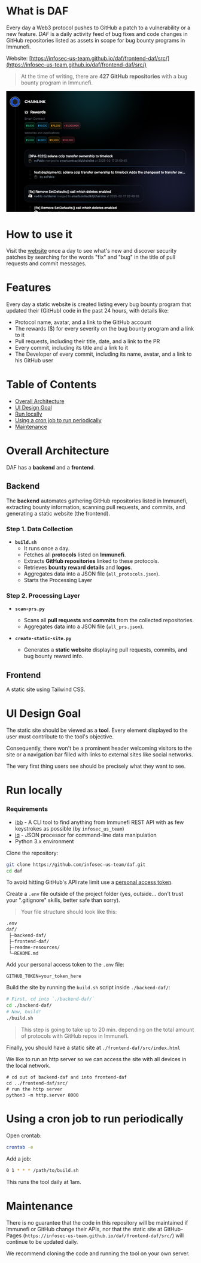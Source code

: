 # What is DAF

Every day a Web3 protocol pushes to GitHub a patch to a vulnerability or a new feature. *DAF* is a daily activity feed of bug fixes and code changes in GitHub repositories listed as assets in scope for bug bounty programs in Immunefi.

Website: [https://infosec-us-team.github.io/daf/frontend-daf/src/](https://infosec-us-team.github.io/daf/frontend-daf/src/)

> At the time of writing, there are **427 GitHub repositories** with a bug bounty program in Immunefi.

<img src="./readme-resources/ui1.png" alt="" style="width:600px; height:auto;">

# How to use it

Visit the [website](https://infosec-us-team.github.io/daf/frontend-daf/src/) once a day to see what's new and discover security patches by searching for the words "fix" and "bug" in the title of pull requests and commit messages.

# Features

Every day a static website is created listing every bug bounty program that updated their (GitHub) code in the past 24 hours, with details like:

- Protocol name, avatar, and a link to the GitHub account
- The rewards ($) for every severity on the bug bounty program and a link to it
- Pull requests, including their title, date, and a link to the PR
- Every commit, including its title and a link to it
- The Developer of every commit, including its name, avatar, and a link to his GitHub user

# Table of Contents

- [Overall Architecture](#overall-architecture)
- [UI Design Goal](#ui-design-goal)
- [Run locally](#run-locally)
- [Using a cron job to run periodically](#using-a-cron-job-to-run-periodically)
- [Maintenance](#maintenance)

# Overall Architecture

DAF has a **backend** and a **frontend**.

## Backend

The **backend** automates gathering GitHub repositories listed in Immunefi, extracting bounty information, scanning pull requests, and commits, and generating a static website (the frontend).

### Step 1. Data Collection
- **`build.sh`**  
  - It runs once a day.
  - Fetches all **protocols** listed on **Immunefi**.
  - Extracts **GitHub repositories** linked to these protocols.
  - Retrieves **bounty reward details** and **logos**.
  - Aggregates data into a JSON file (`all_protocols.json`).
  - Starts the Processing Layer

### Step 2. Processing Layer
- **`scan-prs.py`**  
  - Scans all **pull requests** and **commits** from the collected repositories.
  - Aggregates data into a JSON file (`all_prs.json`).
  
- **`create-static-site.py`**  
  - Generates a **static website** displaying pull requests, commits, and bug bounty reward info.

## Frontend

A static site using Tailwind CSS.

# UI Design Goal

The static site should be viewed as a **tool**. Every element displayed to the user must contribute to the tool's objective.

Consequently, there won't be a prominent header welcoming visitors to the site or a navigation bar filled with links to external sites like social networks.

The very first thing users see should be precisely what they want to see.

# Run locally

### Requirements

- [ibb](https://github.com/infosec-us-team/ibb/) - A CLI tool to find anything from Immunefi REST API with as few keystrokes as possible (by `infosec_us_team`)
- [jq](https://github.com/jqlang/jq) - JSON processor for command-line data manipulation
- Python 3.x environment

Clone the repository:

```bash
git clone https://github.com/infosec-us-team/daf.git
cd daf
```

To avoid hitting GitHub's API rate limit use a [personal access token](https://github.com/settings/personal-access-tokens).

Create a `.env` file outside of the project folder (yes, outside... don't trust your ".gitignore" skills, better safe than sorry).
> Your file structure should look like this:
```
.env
daf/
 ├─backend-daf/
 ├─frontend-daf/
 ├─readme-resources/
 └─README.md
```
Add your personal access token to the `.env` file:
```
GITHUB_TOKEN=your_token_here
```

Build the site by running the `build.sh` script inside `./backend-daf/`:
```bash
# First, cd into `./backend-daf/`
cd ./backend-daf/
# Now, build!
./build.sh
```
> This step is going to take up to 20 min. depending on the total amount of protocols with GitHub repos in Immunefi.

Finally, you should have a static site at `./frontend-daf/src/index.html`

We like to run an http server so we can access the site with all devices in the local network.

```
# cd out of backend-daf and into frontend-daf
cd ../frontend-daf/src/
# run the http server
python3 -m http.server 8000
```

# Using a cron job to run periodically

Open crontab:
```bash
crontab -e
```

Add a job:
```bash
0 1 * * * /path/to/build.sh
```

This runs the tool daily at 1am.

# Maintenance

There is no guarantee that the code in this repository will be maintained if Immunefi or GitHub change their APIs, nor that the static site at GitHub-Pages (`https://infosec-us-team.github.io/daf/frontend-daf/src/`) will continue to be updated daily.

We recommend cloning the code and running the tool on your own server.
